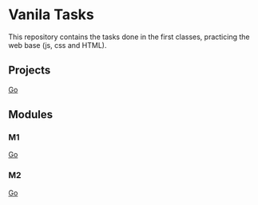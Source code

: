 # Vanila Tasks

This repository contains the tasks done in the first classes, practicing the web base (js, css and HTML).

## Projects

[Go](Projects)

## Modules

### M1

[Go](M1)

### M2

[Go](M2)
